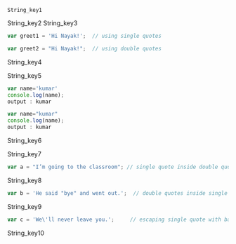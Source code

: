 ```ngMeta
String_key1
```

String_key2
String_key3


```javascript
var greet1 = 'Hi Nayak!';  // using single quotes
```
```javascript
var greet2 = "Hi Nayak!";  // using double quotes
```
 
String_key4

 
String_key5



```javascript
var name='kumar'
console.log(name);
output : kumar
```
```javascript
var name="kumar"
console.log(name);
output : kumar
```
String_key6


String_key7


```javascript
var a = "I’m going to the classroom"; // single quote inside double quotes
```
String_key8


```javascript
var b = 'He said "bye" and went out.';  // double quotes inside single quotes
```
String_key9


```javascript
var c = 'We\'ll never leave you.';     // escaping single quote with backslash
```
String_key10
